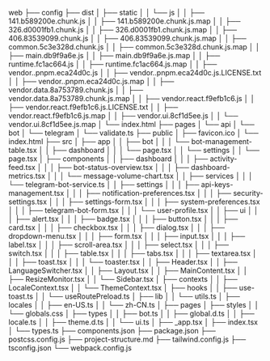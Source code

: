 web
├── config
├── dist
│   ├── static
│   │   └── js
│   │       ├── 141.b589200e.chunk.js
│   │       ├── 141.b589200e.chunk.js.map
│   │       ├── 326.d0001fb1.chunk.js
│   │       ├── 326.d0001fb1.chunk.js.map
│   │       ├── 406.83539099.chunk.js
│   │       ├── 406.83539099.chunk.js.map
│   │       ├── common.5c3e328d.chunk.js
│   │       ├── common.5c3e328d.chunk.js.map
│   │       ├── main.db9f9a6e.js
│   │       ├── main.db9f9a6e.js.map
│   │       ├── runtime.fc1ac664.js
│   │       ├── runtime.fc1ac664.js.map
│   │       ├── vendor..pnpm.eca24d0c.js
│   │       ├── vendor..pnpm.eca24d0c.js.LICENSE.txt
│   │       ├── vendor..pnpm.eca24d0c.js.map
│   │       ├── vendor.data.8a753789.chunk.js
│   │       ├── vendor.data.8a753789.chunk.js.map
│   │       ├── vendor.react.f9efb1c6.js
│   │       ├── vendor.react.f9efb1c6.js.LICENSE.txt
│   │       ├── vendor.react.f9efb1c6.js.map
│   │       ├── vendor.ui.8cf1d5ee.js
│   │       └── vendor.ui.8cf1d5ee.js.map
│   └── index.html
├── pages
│   └── api
│       └── bot
│           └── telegram
│               └── validate.ts
├── public
│   ├── favicon.ico
│   └── index.html
├── src
│   ├── app
│   │   ├── bot
│   │   │   └── bot-management-table.tsx
│   │   ├── dashboard
│   │   │   └── page.tsx
│   │   └── settings
│   │       └── page.tsx
│   ├── components
│   │   ├── dashboard
│   │   │   ├── activity-feed.tsx
│   │   │   ├── bot-status-overview.tsx
│   │   │   ├── dashboard-metrics.tsx
│   │   │   └── message-volume-chart.tsx
│   │   ├── services
│   │   │   └── telegram-bot-service.ts
│   │   ├── settings
│   │   │   ├── api-keys-management.tsx
│   │   │   ├── notification-preferences.tsx
│   │   │   ├── security-settings.tsx
│   │   │   ├── settings-form.tsx
│   │   │   ├── system-preferences.tsx
│   │   │   ├── telegram-bot-form.tsx
│   │   │   └── user-profile.tsx
│   │   ├── ui
│   │   │   ├── alert.tsx
│   │   │   ├── badge.tsx
│   │   │   ├── button.tsx
│   │   │   ├── card.tsx
│   │   │   ├── checkbox.tsx
│   │   │   ├── dialog.tsx
│   │   │   ├── dropdown-menu.tsx
│   │   │   ├── form.tsx
│   │   │   ├── input.tsx
│   │   │   ├── label.tsx
│   │   │   ├── scroll-area.tsx
│   │   │   ├── select.tsx
│   │   │   ├── switch.tsx
│   │   │   ├── table.tsx
│   │   │   ├── tabs.tsx
│   │   │   ├── textarea.tsx
│   │   │   ├── toast.tsx
│   │   │   └── toaster.tsx
│   │   ├── Header.tsx
│   │   ├── LanguageSwitcher.tsx
│   │   ├── Layout.tsx
│   │   ├── MainContent.tsx
│   │   ├── ResizeMonitor.tsx
│   │   └── Sidebar.tsx
│   ├── contexts
│   │   ├── LocaleContext.tsx
│   │   └── ThemeContext.tsx
│   ├── hooks
│   │   ├── use-toast.ts
│   │   └── useRoutePreload.ts
│   ├── lib
│   │   └── utils.ts
│   ├── locales
│   │   ├── en-US.ts
│   │   └── zh-CN.ts
│   ├── pages
│   ├── styles
│   │   └── globals.css
│   ├── types
│   │   ├── bot.ts
│   │   ├── global.d.ts
│   │   ├── locale.ts
│   │   ├── theme.d.ts
│   │   └── ui.ts
│   ├── _app.tsx
│   ├── index.tsx
│   └── types.ts
├── components.json
├── package.json
├── postcss.config.js
├── project-structure.md
├── tailwind.config.js
├── tsconfig.json
└── webpack.config.js
